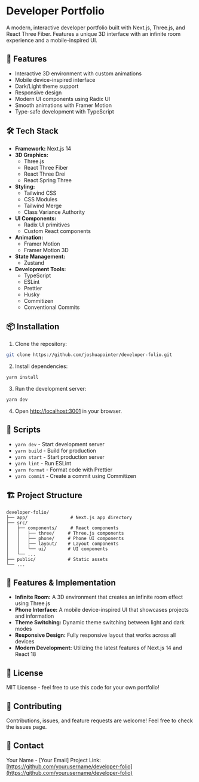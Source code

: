 # Developer Portfolio

A modern, interactive developer portfolio built with Next.js, Three.js, and React Three Fiber. Features a unique 3D interface with an infinite room experience and a mobile-inspired UI.

## 🚀 Features

- Interactive 3D environment with custom animations
- Mobile device-inspired interface
- Dark/Light theme support
- Responsive design
- Modern UI components using Radix UI
- Smooth animations with Framer Motion
- Type-safe development with TypeScript

## 🛠️ Tech Stack

- **Framework:** Next.js 14
- **3D Graphics:**
  - Three.js
  - React Three Fiber
  - React Three Drei
  - React Spring Three
- **Styling:**
  - Tailwind CSS
  - CSS Modules
  - Tailwind Merge
  - Class Variance Authority
- **UI Components:**
  - Radix UI primitives
  - Custom React components
- **Animation:**
  - Framer Motion
  - Framer Motion 3D
- **State Management:**
  - Zustand
- **Development Tools:**
  - TypeScript
  - ESLint
  - Prettier
  - Husky
  - Commitizen
  - Conventional Commits

## 📦 Installation

1. Clone the repository:

```bash
git clone https://github.com/joshuapointer/developer-folio.git
```

2. Install dependencies:

```bash
yarn install
```

3. Run the development server:

```bash
yarn dev
```

4. Open [http://localhost:3001](http://localhost:3001) in your browser.

## 🔧 Scripts

- `yarn dev` - Start development server
- `yarn build` - Build for production
- `yarn start` - Start production server
- `yarn lint` - Run ESLint
- `yarn format` - Format code with Prettier
- `yarn commit` - Create a commit using Commitizen

## 🏗️ Project Structure

```
developer-folio/
├── app/                # Next.js app directory
├── src/
│   ├── components/     # React components
│   │   ├── three/     # Three.js components
│   │   ├── phone/     # Phone UI components
│   │   ├── layout/    # Layout components
│   │   └── ui/        # UI components
│   └── ...
├── public/            # Static assets
└── ...
```

## 🎨 Features & Implementation

- **Infinite Room:** A 3D environment that creates an infinite room effect using Three.js
- **Phone Interface:** A mobile device-inspired UI that showcases projects and information
- **Theme Switching:** Dynamic theme switching between light and dark modes
- **Responsive Design:** Fully responsive layout that works across all devices
- **Modern Development:** Utilizing the latest features of Next.js 14 and React 18

## 📝 License

MIT License - feel free to use this code for your own portfolio!

## 🤝 Contributing

Contributions, issues, and feature requests are welcome! Feel free to check the issues page.

## 📧 Contact

Your Name - [Your Email]
Project Link: [https://github.com/yourusername/developer-folio](https://github.com/yourusername/developer-folio)
